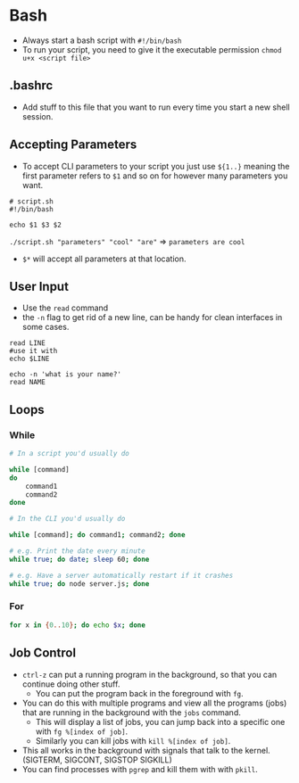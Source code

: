 # Bash

- Always start a bash script with `#!/bin/bash`
- To run your script, you need to give it the executable permission `chmod u+x <script file>`

## .bashrc

- Add stuff to this file that you want to run every time you start a new shell session.

## Accepting Parameters

- To accept CLI parameters to your script you just use `${1..}` meaning the first parameter refers to `$1` and so on for however many parameters you want.

```
# script.sh
#!/bin/bash

echo $1 $3 $2
```

`./script.sh "parameters" "cool" "are"` => `parameters are cool`

- `$*` will accept all parameters at that location.

## User Input

- Use the `read` command
- the `-n` flag to get rid of a new line, can be handy for clean interfaces in some cases.

```shell
read LINE
#use it with
echo $LINE

echo -n 'what is your name?'
read NAME
```

## Loops

### While

```bash
# In a script you'd usually do

while [command]
do
    command1
    command2
done

# In the CLI you'd usually do

while [command]; do command1; command2; done

# e.g. Print the date every minute
while true; do date; sleep 60; done

# e.g. Have a server automatically restart if it crashes
while true; do node server.js; done
```

### For

```bash
for x in {0..10}; do echo $x; done
```

## Job Control

- `ctrl-z` can put a running program in the background, so that you can continue doing other stuff.
  - You can put the program back in the foreground with `fg`.
- You can do this with multiple programs and view all the programs (jobs) that are running in the background with the `jobs` command.
  - This will display a list of jobs, you can jump back into a specific one with `fg %[index of job]`.
  - Similarly you can kill jobs with `kill %[index of job]`.
- This all works in the background with signals that talk to the kernel. (SIGTERM, SIGCONT, SIGSTOP SIGKILL)
- You can find processes with `pgrep` and kill them with with `pkill`.
